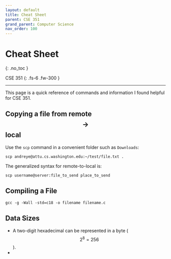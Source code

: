 ```yaml
---
layout: default
title: Cheat Sheet
parent: CSE 351
grand_parent: Computer Science
nav_order: 100
---
```


# Cheat Sheet
{: .no_toc }

CSE 351
{: .fs-6 .fw-300 }

---

This page is a quick reference of commands and information I found helpful for CSE 351.

## Copying a file from remote $$\to$$ local
Use the `scp` command in a convenient folder such as `Downloads`:
```
scp andreye@attu.cs.washington.edu:~/test/file.txt .
```
The generalized syntax for remote-to-local is:
```
scp username@server:file_to_send place_to_send
```
## Compiling a File
```
gcc -g -Wall -std=c18 -o filename filename.c
```

## Data Sizes
- A two-digit hexadecimal can be represented in a byte ($$2^8 = 256$$).
- 
